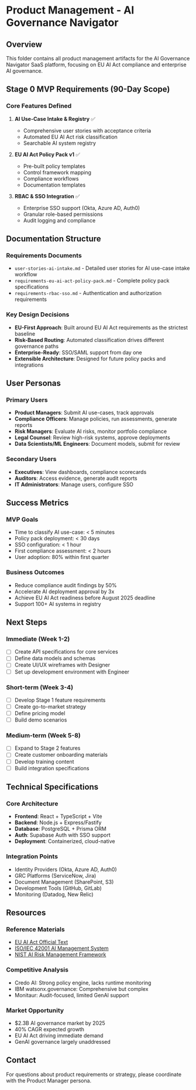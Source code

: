 # Product Management - AI Governance Navigator

## Overview
This folder contains all product management artifacts for the AI Governance Navigator SaaS platform, focusing on EU AI Act compliance and enterprise AI governance.

## Stage 0 MVP Requirements (90-Day Scope)

### Core Features Defined
1. **AI Use-Case Intake & Registry** ✅
   - Comprehensive user stories with acceptance criteria
   - Automated EU AI Act risk classification
   - Searchable AI system registry
   
2. **EU AI Act Policy Pack v1** ✅
   - Pre-built policy templates
   - Control framework mapping
   - Compliance workflows
   - Documentation templates
   
3. **RBAC & SSO Integration** ✅
   - Enterprise SSO support (Okta, Azure AD, Auth0)
   - Granular role-based permissions
   - Audit logging and compliance

## Documentation Structure

### Requirements Documents
- `user-stories-ai-intake.md` - Detailed user stories for AI use-case intake workflow
- `requirements-eu-ai-act-policy-pack.md` - Complete policy pack specifications
- `requirements-rbac-sso.md` - Authentication and authorization requirements

### Key Design Decisions
- **EU-First Approach**: Built around EU AI Act requirements as the strictest baseline
- **Risk-Based Routing**: Automated classification drives different governance paths
- **Enterprise-Ready**: SSO/SAML support from day one
- **Extensible Architecture**: Designed for future policy packs and integrations

## User Personas

### Primary Users
- **Product Managers**: Submit AI use-cases, track approvals
- **Compliance Officers**: Manage policies, run assessments, generate reports
- **Risk Managers**: Evaluate AI risks, monitor portfolio compliance
- **Legal Counsel**: Review high-risk systems, approve deployments
- **Data Scientists/ML Engineers**: Document models, submit for review

### Secondary Users
- **Executives**: View dashboards, compliance scorecards
- **Auditors**: Access evidence, generate audit reports
- **IT Administrators**: Manage users, configure SSO

## Success Metrics

### MVP Goals
- Time to classify AI use-case: < 5 minutes
- Policy pack deployment: < 30 days
- SSO configuration: < 1 hour
- First compliance assessment: < 2 hours
- User adoption: 80% within first quarter

### Business Outcomes
- Reduce compliance audit findings by 50%
- Accelerate AI deployment approval by 3x
- Achieve EU AI Act readiness before August 2025 deadline
- Support 100+ AI systems in registry

## Next Steps

### Immediate (Week 1-2)
- [ ] Create API specifications for core services
- [ ] Define data models and schemas
- [ ] Create UI/UX wireframes with Designer
- [ ] Set up development environment with Engineer

### Short-term (Week 3-4)
- [ ] Develop Stage 1 feature requirements
- [ ] Create go-to-market strategy
- [ ] Define pricing model
- [ ] Build demo scenarios

### Medium-term (Week 5-8)
- [ ] Expand to Stage 2 features
- [ ] Create customer onboarding materials
- [ ] Develop training content
- [ ] Build integration specifications

## Technical Specifications

### Core Architecture
- **Frontend**: React + TypeScript + Vite
- **Backend**: Node.js + Express/Fastify
- **Database**: PostgreSQL + Prisma ORM
- **Auth**: Supabase Auth with SSO support
- **Deployment**: Containerized, cloud-native

### Integration Points
- Identity Providers (Okta, Azure AD, Auth0)
- GRC Platforms (ServiceNow, Jira)
- Document Management (SharePoint, S3)
- Development Tools (GitHub, GitLab)
- Monitoring (Datadog, New Relic)

## Resources

### Reference Materials
- [EU AI Act Official Text](https://artificialintelligenceact.eu/)
- [ISO/IEC 42001 AI Management System](https://www.iso.org/standard/81230.html)
- [NIST AI Risk Management Framework](https://www.nist.gov/itl/ai-risk-management-framework)

### Competitive Analysis
- Credo AI: Strong policy engine, lacks runtime monitoring
- IBM watsonx.governance: Comprehensive but complex
- Monitaur: Audit-focused, limited GenAI support

### Market Opportunity
- $2.3B AI governance market by 2025
- 40% CAGR expected growth
- EU AI Act driving immediate demand
- GenAI governance largely unaddressed

## Contact

For questions about product requirements or strategy, please coordinate with the Product Manager persona.